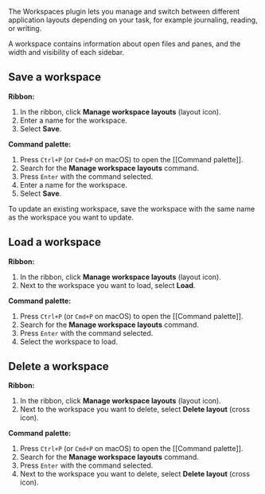 The Workspaces plugin lets you manage and switch between different application layouts depending on your task, for example journaling, reading, or writing.

A workspace contains information about open files and panes, and the width and visibility of each sidebar.

## Save a workspace

**Ribbon:**

1. In the ribbon, click **Manage workspace layouts** (layout icon).
2. Enter a name for the workspace.
3. Select **Save**.

**Command palette:**

1. Press `Ctrl+P` (or `Cmd+P` on macOS) to open the [[Command palette]].
2. Search for the **Manage workspace layouts** command.
3. Press `Enter` with the command selected.
4. Enter a name for the workspace.
5. Select **Save**.

To update an existing workspace, save the workspace with the same name as the workspace you want to update.

## Load a workspace

**Ribbon:**

1. In the ribbon, click **Manage workspace layouts** (layout icon).
2. Next to the workspace you want to load, select **Load**.

**Command palette:**

1. Press `Ctrl+P` (or `Cmd+P` on macOS) to open the [[Command palette]].
2. Search for the **Manage workspace layouts** command.
3. Press `Enter` with the command selected.
4. Select the workspace to load.

## Delete a workspace

**Ribbon:**

1. In the ribbon, click **Manage workspace layouts** (layout icon).
2. Next to the workspace you want to delete, select **Delete layout** (cross icon).

**Command palette:**

1. Press `Ctrl+P` (or `Cmd+P` on macOS) to open the [[Command palette]].
2. Search for the **Manage workspace layouts** command.
3. Press `Enter` with the command selected.
4. Next to the workspace you want to delete, select **Delete layout** (cross icon).
